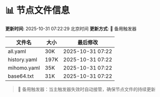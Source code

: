 # 📊 节点文件信息

**更新时间**: 2025-10-31 07:22:29 北京时间
**更新方式**: 🔄 备用触发器

| 文件名 | 大小 | 最后修改 |
|--------|------|----------|
| all.yaml | 30K | 2025-10-31 07:22 |
| history.yaml | 197K | 2025-10-31 07:22 |
| mihomo.yaml | 35K | 2025-10-31 07:22 |
| base64.txt | 31K | 2025-10-31 07:22 |

> 🔄 备用触发器：当主触发器失效时自动接管，确保节点文件的持续更新
